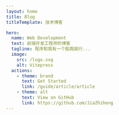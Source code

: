 ```yaml
---
layout: home
title: Blog
titleTemplate: 技术博客

hero:
  name: Web Development
  text: 前端开发工程师的博客
  tagline: 程序和我有一个能跑就行...
  image:
    src: /logo.svg
    alt: Vitepress
  actions:
    - theme: brand
      text: Get Started
      link: /guide/article/article
    - theme: alt
      text: View on GitHub
      link: https://github.com/JiaZhiheng
---
```


<Home/>



